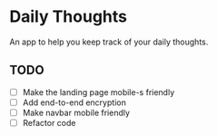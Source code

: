 # Daily Thoughts

An app to help you keep track of your daily thoughts.

## TODO

- [ ] Make the landing page mobile-s friendly
- [ ] Add end-to-end encryption
- [ ] Make navbar mobile friendly
- [ ] Refactor code